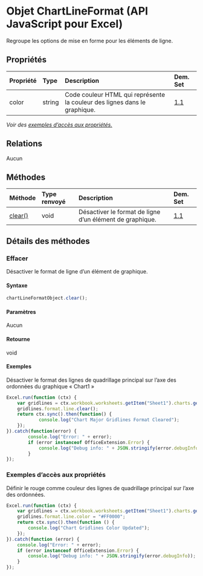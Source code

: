 # <a name="chartlineformat-object-javascript-api-for-excel"></a>Objet ChartLineFormat (API JavaScript pour Excel)

Regroupe les options de mise en forme pour les éléments de ligne.

## <a name="properties"></a>Propriétés

| Propriété       | Type    |Description| Dem. Set|
|:---------------|:--------|:----------|:----|
|color|string|Code couleur HTML qui représente la couleur des lignes dans le graphique.|[1.1](../requirement-sets/excel-api-requirement-sets.md)|

_Voir des [exemples d’accès aux propriétés.](#property-access-examples)_

## <a name="relationships"></a>Relations
Aucun


## <a name="methods"></a>Méthodes

| Méthode           | Type renvoyé    |Description| Dem. Set|
|:---------------|:--------|:----------|:----|
|[clear()](#clear)|void|Désactiver le format de ligne d’un élément de graphique.|[1.1](../requirement-sets/excel-api-requirement-sets.md)|

## <a name="method-details"></a>Détails des méthodes


### <a name="clear"></a>Effacer
Désactiver le format de ligne d’un élément de graphique.

#### <a name="syntax"></a>Syntaxe
```js
chartLineFormatObject.clear();
```

#### <a name="parameters"></a>Paramètres
Aucun

#### <a name="returns"></a>Retourne
void

#### <a name="examples"></a>Exemples

Désactiver le format des lignes de quadrillage principal sur l’axe des ordonnées du graphique « Chart1 »

```js
Excel.run(function (ctx) { 
    var gridlines = ctx.workbook.worksheets.getItem("Sheet1").charts.getItem("Chart1").axes.valueAxis.majorGridlines;    
    gridlines.format.line.clear();
    return ctx.sync().then(function() {
            console.log("Chart Major Gridlines Format Cleared");
    });
}).catch(function(error) {
        console.log("Error: " + error);
        if (error instanceof OfficeExtension.Error) {
            console.log("Debug info: " + JSON.stringify(error.debugInfo));
        }
});
```
### <a name="property-access-examples"></a>Exemples d’accès aux propriétés

Définir le rouge comme couleur des lignes de quadrillage principal sur l’axe des ordonnées.

```js
Excel.run(function (ctx) {
    var gridlines = ctx.workbook.worksheets.getItem("Sheet1").charts.getItem("Chart1").axes.valueAxis.majorGridlines;
    gridlines.format.line.color = "#FF0000";
    return ctx.sync().then(function () {
        console.log("Chart Gridlines Color Updated");
    });
}).catch(function (error) {
    console.log("Error: " + error);
    if (error instanceof OfficeExtension.Error) {
        console.log("Debug info: " + JSON.stringify(error.debugInfo));
    }
});
```
